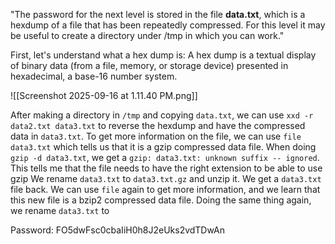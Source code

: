 "The password for the next level is stored in the file **data.txt**, which is a hexdump of a file that has been repeatedly compressed. For this level it may be useful to create a directory under /tmp in which you can work."

First, let's understand what a hex dump is:
A hex dump is a textual display of binary data (from a file, memory, or storage device) presented in hexadecimal, a base-16 number system.

![[Screenshot 2025-09-16 at 1.11.40 PM.png]]

After making a directory in `/tmp` and copying `data.txt`, we can use `xxd -r data2.txt data3.txt` to reverse the hexdump and have the compressed data in `data3.txt`. To get more information on the file, we can use `file data3.txt` which tells us that it is a gzip compressed data file. When doing `gzip -d data3.txt`, we get a `gzip: data3.txt: unknown suffix -- ignored`. This tells me that the file needs to have the right extension to be able to use gzip
We rename `data3.txt` to `data3.txt.gz` and unzip it. We get a `data3.txt` file back. We can use `file` again to get more information, and we learn that this new file is a bzip2 compressed data file. Doing the same thing again, we rename `data3.txt` to 


Password: FO5dwFsc0cbaIiH0h8J2eUks2vdTDwAn